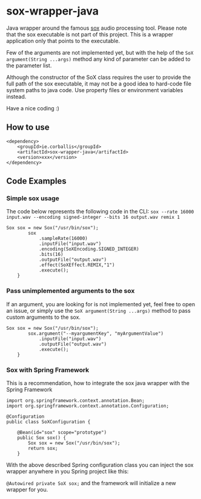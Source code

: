 # sox-wrapper-java
Java wrapper around the famous [sox](https://sourceforge.net/projects/sox/) audio processing tool.
Please note that the sox executable is not part of this project. This is a wrapper application only that points to the
executable.

Few of the arguments are not implemented yet, but with the help of the `SoX argument(String ...args)` method
any kind of parameter can be added to the parameter list.

Although the constructor of the SoX class requires the user to provide the full path of the sox executable,
it may not be a good idea to hard-code file system paths to java code. Use property files or environment variables instead.

Have a nice coding :)

## How to use

```
<dependency>
    <groupId>ie.corballis</groupId>
    <artifactId>sox-wrapper-java</artifactId>
    <version>xxx</version>
</dependency>
```

## Code Examples

### Simple sox usage
The code below represents the following code in the CLI:
```sox --rate 16000 input.wav --encoding signed-integer --bits 16 output.wav remix 1 ```

```
Sox sox = new Sox("/usr/bin/sox");
        sox
            .sampleRate(16000)
            .inputFile("input.wav")
            .encoding(SoXEncoding.SIGNED_INTEGER)
            .bits(16)
            .outputFile("output.wav")
            .effect(SoXEffect.REMIX,"1")
            .execute();
    }
```

### Pass unimplemented arguments to the sox

If an argument, you are looking for is not implemented yet, feel free to open an issue, or simply use the
 `SoX argument(String ...args)` method to pass custom arguments to the sox.
```
Sox sox = new Sox("/usr/bin/sox");
        sox.argument("--myargumentKey", "myArgumentValue")
            .inputFile("input.wav")
            .outputFile("output.wav")
            .execute();
    }
```

### Sox with Spring Framework
This is a recommendation, how to integrate the sox java wrapper with the Spring Framework

```
import org.springframework.context.annotation.Bean;
import org.springframework.context.annotation.Configuration;

@Configuration
public class SoXConfiguration {

    @Bean(id="sox" scope="prototype")
    public Sox sox() {
        Sox sox = new Sox("/usr/bin/sox");
        return sox;
    }
```

With the above described Spring configuration class you can inject the sox wrapper anywhere in you Spring project like this:

```@Autowired private SoX sox;``` and the framework will initialize a new wrapper for you.
